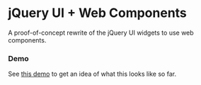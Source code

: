 jQuery UI + Web Components
=================

A proof-of-concept rewrite of the jQuery UI widgets to use web components.

### Demo

See [this demo](http://jsfiddle.net/tj_vantoll/5Bm7C/) to get an idea of what this looks like so far.